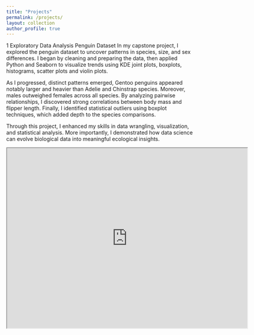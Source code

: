 ```yaml
---
title: "Projects"
permalink: /projects/
layout: collection
author_profile: true
---
```

1 Exploratory Data Analysis Penguin Dataset
 In my capstone project, I explored the  penguin dataset to uncover patterns in species, size, and sex differences. I began by cleaning and preparing the data, then applied Python and Seaborn to visualize trends using KDE joint plots, boxplots, histograms, scatter plots and violin plots.
 
 As I progressed, distinct patterns emerged, Gentoo penguins appeared notably larger and heavier than Adelie and Chinstrap species. Moreover, males  outweighed females across all species. By analyzing pairwise relationships, I discovered strong correlations between body mass and flipper length. Finally, I identified statistical outliers using boxplot techniques, which added depth to the species comparisons.

Through this project, I enhanced my skills in data wrangling, visualization, and statistical analysis. More importantly, I demonstrated how data science can evolve biological data into meaningful ecological insights.

<iframe src="https://drive.google.com/file/d/1NUrCNhqqYQczQ724ktBFNSbnBYdYdHFI/preview" width="640" height="480" allow="autoplay"></iframe>
